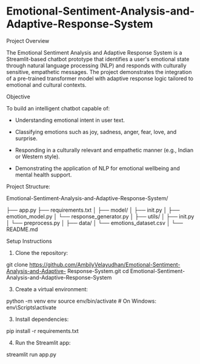 # Emotional-Sentiment-Analysis-and-Adaptive-Response-System

Project Overview

The Emotional Sentiment Analysis and Adaptive Response System is a Streamlit-based chatbot prototype that identifies a user's emotional state through natural language processing (NLP) and responds with culturally sensitive, empathetic messages. The project demonstrates the integration of a pre-trained transformer model with adaptive response logic tailored to emotional and cultural contexts.

Objective

To build an intelligent chatbot capable of:

* Understanding emotional intent in user text.

* Classifying emotions such as joy, sadness, anger, fear, love, and surprise.

* Responding in a culturally relevant and empathetic manner (e.g., Indian or Western style).

* Demonstrating the application of NLP for emotional wellbeing and mental health support.

Project Structure:

Emotional-Sentiment-Analysis-and-Adaptive-Response-System/

├── app.py
├── requirements.txt
│ ├── model/ │ ├── init.py │ ├── emotion_model.py
│ └── response_generator.py
│ ├── utils/ │ ├── init.py │ └── preprocess.py
│ ├── data/ │ └── emotions_dataset.csv
│ └── README.md

Setup Instructions

 1. Clone the repository:

  git clone https://github.com/AmbilyVelayudhan/Emotional-Sentiment-Analysis-and-Adaptive-         Response-System.git cd Emotional-Sentiment-Analysis-and-Adaptive-Response-System 
  
 3. Create a virtual environment:

 python -m venv env source env/bin/activate # On Windows: env\Scripts\activate

 3. Install dependencies:

 pip install -r requirements.txt

 4. Run the Streamlit app:

 streamlit run app.py
